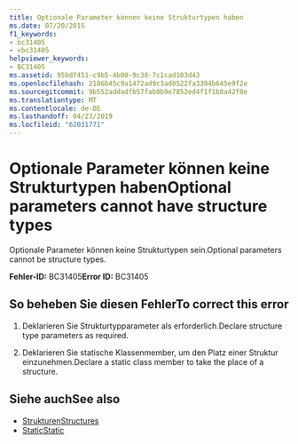 ```yaml
---
title: Optionale Parameter können keine Strukturtypen haben
ms.date: 07/20/2015
f1_keywords:
- bc31405
- vbc31405
helpviewer_keywords:
- BC31405
ms.assetid: 95bdf451-c9b5-4b00-9c38-7c1cad103d43
ms.openlocfilehash: 2186b45c9a1472ad9c3ad0522fa3394b645e9f2e
ms.sourcegitcommit: 9b552addadfb57fab0b9e7852ed4f1f1b8a42f8e
ms.translationtype: MT
ms.contentlocale: de-DE
ms.lasthandoff: 04/23/2019
ms.locfileid: "62031771"
---
```

# <a name="optional-parameters-cannot-have-structure-types"></a><span data-ttu-id="98ffd-102">Optionale Parameter können keine Strukturtypen haben</span><span class="sxs-lookup"><span data-stu-id="98ffd-102">Optional parameters cannot have structure types</span></span>
<span data-ttu-id="98ffd-103">Optionale Parameter können keine Strukturtypen sein.</span><span class="sxs-lookup"><span data-stu-id="98ffd-103">Optional parameters cannot be structure types.</span></span>  
  
 <span data-ttu-id="98ffd-104">**Fehler-ID:** BC31405</span><span class="sxs-lookup"><span data-stu-id="98ffd-104">**Error ID:** BC31405</span></span>  
  
## <a name="to-correct-this-error"></a><span data-ttu-id="98ffd-105">So beheben Sie diesen Fehler</span><span class="sxs-lookup"><span data-stu-id="98ffd-105">To correct this error</span></span>  
  
1. <span data-ttu-id="98ffd-106">Deklarieren Sie Strukturtypparameter als erforderlich.</span><span class="sxs-lookup"><span data-stu-id="98ffd-106">Declare structure type parameters as required.</span></span>  
  
2. <span data-ttu-id="98ffd-107">Deklarieren Sie statische Klassenmember, um den Platz einer Struktur einzunehmen.</span><span class="sxs-lookup"><span data-stu-id="98ffd-107">Declare a static class member to take the place of a structure.</span></span>  
  
## <a name="see-also"></a><span data-ttu-id="98ffd-108">Siehe auch</span><span class="sxs-lookup"><span data-stu-id="98ffd-108">See also</span></span>

- [<span data-ttu-id="98ffd-109">Strukturen</span><span class="sxs-lookup"><span data-stu-id="98ffd-109">Structures</span></span>](../../visual-basic/programming-guide/language-features/data-types/structures.md)
- [<span data-ttu-id="98ffd-110">Static</span><span class="sxs-lookup"><span data-stu-id="98ffd-110">Static</span></span>](../../visual-basic/language-reference/modifiers/static.md)
